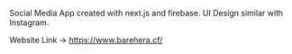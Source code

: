 Social Media App created with next.js and firebase.
UI Design similar with Instagram.

Website Link -> https://www.barehera.cf/
